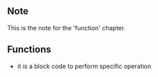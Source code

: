 ## Note
This is the note for the 'function' chapter.

## Functions
* it is a block code to perform specific operation